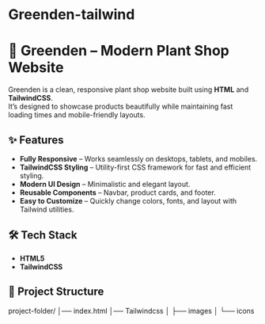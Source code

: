 
# Greenden-tailwind
# 🌿 Greenden – Modern Plant Shop Website

Greenden is a clean, responsive plant shop website built using **HTML** and **TailwindCSS**.  
It’s designed to showcase products beautifully while maintaining fast loading times and mobile-friendly layouts.

## ✨ Features
- **Fully Responsive** – Works seamlessly on desktops, tablets, and mobiles.
- **TailwindCSS Styling** – Utility-first CSS framework for fast and efficient styling.
- **Modern UI Design** – Minimalistic and elegant layout.
- **Reusable Components** – Navbar, product cards, and footer.
- **Easy to Customize** – Quickly change colors, fonts, and layout with Tailwind utilities.

## 🛠 Tech Stack
- **HTML5**
- **TailwindCSS**

## 📂 Project Structure
project-folder/
│── index.html
│── Tailwindcss
│ ├── images
│ └── icons
